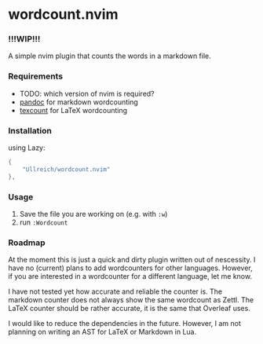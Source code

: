 # wordcount.nvim

### !!!WIP!!!

A simple nvim plugin that counts the words in a markdown file.

### Requirements
* TODO: which version of nvim is required?
* [pandoc](https://pandoc.org/) for markdown wordcounting
* [texcount](https://app.uio.no/ifi/texcount/intro.html) for LaTeX wordcounting 

### Installation

using Lazy:

```lua
{
    "Ullreich/wordcount.nvim"
},
```

### Usage

1. Save the file you are working on (e.g. with `:w`)
2. run `:Wordcount`

### Roadmap
At the moment this is just a quick and dirty plugin written out of nescessity.
I have no (current) plans to add wordcounters for other languages. However, if
you are interested in a wordcounter for a different language, let me know.

I have not tested yet how accurate and reliable the counter is. The markdown
counter does not always show the same wordcount as Zettl. The LaTeX counter should
be rather accurate, it is the same that Overleaf uses.

I would like to reduce the dependencies in the future. However, I am not planning
on writing an AST for LaTeX or Markdown in Lua.
